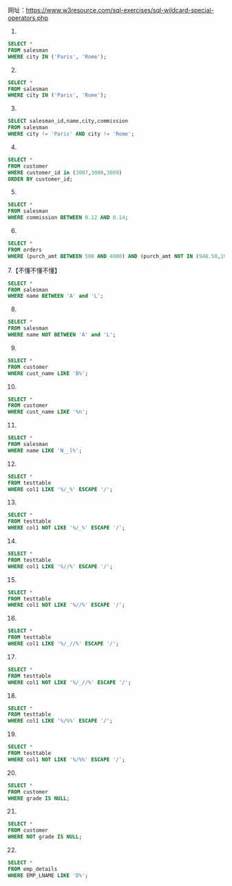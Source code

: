 网址：https://www.w3resource.com/sql-exercises/sql-wildcard-special-operators.php

1.
```sql
SELECT *
FROM salesman
WHERE city IN ('Paris', 'Rome');
```

2.
```sql
SELECT *
FROM salesman
WHERE city IN ('Paris', 'Rome');
```

3.
```sql
SELECT salesman_id,name,city,commission
FROM salesman
WHERE city != 'Paris' AND city != 'Rome';
```

4.
```sql
SELECT *
FROM customer
WHERE customer_id in (3007,3008,3009)
ORDER BY customer_id;
```

5.
```sql
SELECT *
FROM salesman
WHERE commission BETWEEN 0.12 AND 0.14;
```

6.
```sql
SELECT *
FROM orders
WHERE (purch_amt BETWEEN 500 AND 4000) AND (purch_amt NOT IN (948.50,1983.43));
```

7.【不懂不懂不懂】
```sql
SELECT *
FROM salesman
WHERE name BETWEEN 'A' and 'L';
```

8.
```sql
SELECT *
FROM salesman
WHERE name NOT BETWEEN 'A' and 'L';
```

9.
```sql
SELECT *
FROM customer
WHERE cust_name LIKE 'B%';
```

10.
```sql
SELECT *
FROM customer
WHERE cust_name LIKE '%n';
```

11.
```sql
SELECT *
FROM salesman
WHERE name LIKE 'N__l%';
```

12.
```sql
SELECT *
FROM testtable
WHERE col1 LIKE '%/_%' ESCAPE '/';
```

13.
```sql
SELECT *
FROM testtable
WHERE col1 NOT LIKE '%/_%' ESCAPE '/';
```

14.
```sql
SELECT *
FROM testtable
WHERE col1 LIKE '%//%' ESCAPE '/';
```

15.
```sql
SELECT *
FROM testtable
WHERE col1 NOT LIKE '%//%' ESCAPE '/';
```

16.
```sql
SELECT *
FROM testtable
WHERE col1 LIKE '%/_//%' ESCAPE '/';
```

17.
```sql
SELECT *
FROM testtable
WHERE col1 NOT LIKE '%/_//%' ESCAPE '/';
```

18.
```sql
SELECT *
FROM testtable
WHERE col1 LIKE '%/%%' ESCAPE '/';
```

19.
```sql
SELECT *
FROM testtable
WHERE col1 NOT LIKE '%/%%' ESCAPE '/';
```

20.
```sql
SELECT *
FROM customer
WHERE grade IS NULL;
```

21.
```sql
SELECT *
FROM customer
WHERE NOT grade IS NULL;
```

22.
```sql
SELECT *
FROM emp_details
WHERE EMP_LNAME LIKE 'D%';
```
